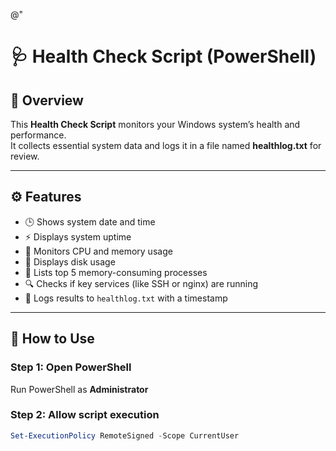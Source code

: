 @"
# 🩺 Health Check Script (PowerShell)

## 📌 Overview
This **Health Check Script** monitors your Windows system’s health and performance.  
It collects essential system data and logs it in a file named **healthlog.txt** for review.

---

## ⚙️ Features
- 🕒 Shows system date and time  
- ⚡ Displays system uptime  
- 🧠 Monitors CPU and memory usage  
- 💾 Displays disk usage  
- 🧩 Lists top 5 memory-consuming processes  
- 🔍 Checks if key services (like SSH or nginx) are running  
- 📝 Logs results to `healthlog.txt` with a timestamp  

---

## 🚀 How to Use

### Step 1: Open PowerShell
Run PowerShell as **Administrator**

### Step 2: Allow script execution
```powershell
Set-ExecutionPolicy RemoteSigned -Scope CurrentUser
